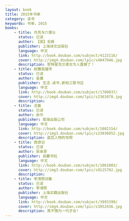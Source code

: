 ```yaml
---
layout: book
title: 2015年书单
category: 读书
keywords: 书单，2015
books: 
    - title: 月亮与六便士
      status: 已读
      author: 【英】毛姆
      publisher: 上海译文出版社
      language: 中文
      link: http://book.douban.com/subject/4123116/
      cover: http://img4.douban.com/lpic/s4047946.jpg
      description: 思特里克兰德太令人震撼了！
    - title: 射雕英雄传
      status: 已读
      author: 金庸
      publisher: 生活.读书.新知三联书店
      language: 中文
      link: http://book.douban.com/subject/1789837/
      cover: http://img4.douban.com/lpic/s2361078.jpg
      description: 
    - title: 活着
      status: 已读
      author: 余华
      publisher: 南海出版公司
      language: 中文
      link: http://book.douban.com/subject/1082154/
      cover: http://img3.douban.com/lpic/s23836852.jpg
      description: 底层人物的写照
    - title: 西游记
      status: 已读
      author: 吴承恩
      publisher: 岳麓书社
      language: 中文
      link: http://book.douban.com/subject/1061803/
      cover: http://img3.douban.com/lpic/s9125702.jpg
      description: 
    - title: 李清照词集
      status: 已读
      author: 李清照
      publisher: 上海古籍出版社
      language: 中文
      link: http://book.douban.com/subject/3993399/
      cover: http://img4.douban.com/lpic/s3952436.jpg
      description: 真不愧为一代才女!
---
```

